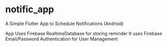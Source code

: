 # notific_app
A Simple Flutter App to Schedule Notifications (Android)

App Uses Firebase RealtimeDatabase for storing reminder 
It uses Firebase Email/Password Authentication for User Management





